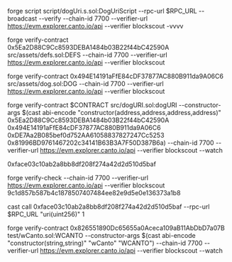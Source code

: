 forge script script/dogUri.s.sol:DogUriScript --rpc-url $RPC_URL --broadcast --verify  --chain-id 7700 --verifier-url https://evm.explorer.canto.io/api --verifier blockscout -vvvv



forge verify-contract 0x5Ea2D88C9Cc8593DEBA1484b03B22f44bC42590A src/assets/defs.sol:DEFS --chain-id 7700 --verifier-url https://evm.explorer.canto.io/api --verifier blockscout

forge verify-contract 0x494E14191aFfE84cDF37877AC880B911da9A06C6 src/assets/dog.sol:DOG --chain-id 7700 --verifier-url https://evm.explorer.canto.io/api --verifier blockscout

forge verify-contract $CONTRACT src/dogURI.sol:dogURI  --constructor-args $(cast abi-encode "constructor(address,address,address,address)" 0x5Ea2D88C9Cc8593DEBA1484b03B22f44bC42590A 0x494E14191aFfE84cDF37877AC880B911da9A06C6 0xDE7Aa2B085bef0d752AA61058837827247Cc5253 0x81996BD9761467202c34141B63B3A7F50D387B6a)  --chain-id 7700 --verifier-url https://evm.explorer.canto.io/api --verifier blockscout --watch

0xface03c10ab2a8bb8df208f274a42d2d510d5baf


forge verify-check --chain-id 7700 --verifier-url https://evm.explorer.canto.io/api --verifier blockscout 9c1d857b587b4c1878507407484ee82e9d5e0e136373a1b8



cast call 0xface03c10ab2a8bb8df208f274a42d2d510d5baf --rpc-url $RPC_URL "uri(uint256)" 1



forge verify-contract 0x826551890Dc65655a0Aceca109aB11AbDbD7a07B test/wCanto.sol:WCANTO --constructor-args $(cast abi-encode "constructor(string,string)" "wCanto" "WCANTO") --chain-id 7700 --verifier-url https://evm.explorer.canto.io/api --verifier blockscout --watch
